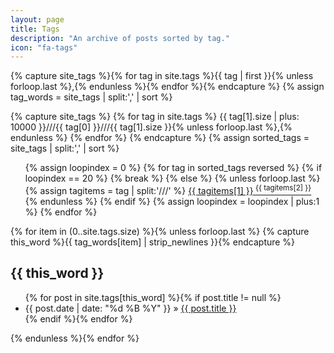 ```yaml
---
layout: page
title: Tags
description: "An archive of posts sorted by tag."
icon: "fa-tags"
---
```


{% capture site_tags %}{% for tag in site.tags %}{{ tag | first }}{% unless forloop.last %},{% endunless %}{% endfor %}{% endcapture %}
{% assign tag_words = site_tags | split:',' | sort %}

{% capture site_tags %}
  {% for tag in site.tags %}
    {{ tag[1].size | plus: 10000 }}///{{ tag[0] }}///{{ tag[1].size }}{% unless forloop.last %},{% endunless %}
  {% endfor %}
{% endcapture %}
{% assign sorted_tags = site_tags | split:',' | sort %}

<div id="tags">
  <ul>
    {% assign loopindex = 0 %}
    {% for tag in sorted_tags reversed %}
    {% if loopindex == 20 %}
      {% break %}
    {% else %}
      {% unless forloop.last %}
        {% assign tagitems = tag | split:'///' %}
          <a class="tags-link" href="#{{ tagitems[1] | cgi_escape }}" style="font-size:{{ tagitems[2] | times:100 | divided_by:site.tags.size | plus: 100 }}%">{{ tagitems[1] }}<sup> {{ tagitems[2] }} </sup></a>
      {% endunless %}
    {% endif %}
    {% assign loopindex = loopindex | plus:1 %}
    {% endfor %}
  </ul>

  {% for item in (0..site.tags.size) %}{% unless forloop.last %}
    {% capture this_word %}{{ tag_words[item] | strip_newlines }}{% endcapture %}
  <h2 id="{{ this_word | cgi_escape }}">{{ this_word }}</h2>
  <ul>
    {% for post in site.tags[this_word] %}{% if post.title != null %}
    <li><time datetime="{{ post.date | date_to_string }}">{{ post.date | date: "%d %B %Y" }}</time> &raquo; <a href="{{ post.url }}">{{ post.title }}</a></li>
    {% endif %}{% endfor %}
  </ul>
  {% endunless %}{% endfor %}
</div>